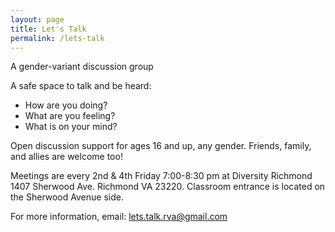 ```yaml
---
layout: page
title: Let's Talk
permalink: /lets-talk
---
```


A gender-variant discussion group

A safe space to talk and be heard:
- How are you doing?
- What are you feeling?
- What is on your mind?

Open discussion support for ages 16 and up, any gender. Friends, family, and allies are welcome too!

Meetings are every 2nd & 4th Friday 7:00-8:30 pm at Diversity Richmond 1407 Sherwood Ave. Richmond VA 23220.
Classroom entrance is located on the Sherwood Avenue side.

For more information, email: lets.talk.rva@gmail.com